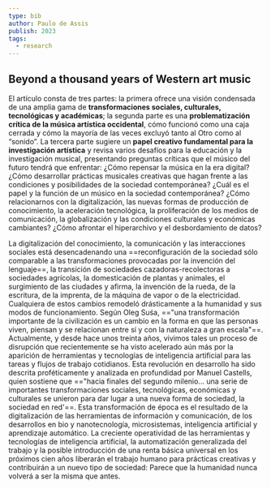 ```yaml
---
type: bib
author: Paulo de Assis
publish: 2023
tags:
  - research
---
```

## Beyond a thousand years of Western art music

El artículo consta de tres partes: la primera ofrece una visión condensada de una amplia gama de **transformaciones sociales, culturales, tecnológicas y académicas**; la segunda parte es una **problematización crítica de la música artística occidental**, cómo funcionó como una caja cerrada y cómo la mayoría de las veces excluyó tanto al Otro como al “sonido”. La tercera parte sugiere un **papel creativo fundamental para la investigación artística** y revisa varios desafíos para la educación y la investigación musical, presentando preguntas críticas que el músico del futuro tendrá que enfrentar: ¿Cómo repensar la música en la era digital? ¿Cómo desarrollar prácticas musicales creativas que hagan frente a las condiciones y posibilidades de la sociedad contemporánea? ¿Cuál es el papel y la función de un músico en la sociedad contemporánea? ¿Cómo relacionarnos con la digitalización, las nuevas formas de producción de conocimiento, la aceleración tecnológica, la proliferación de los medios de comunicación, la globalización y las condiciones culturales y económicas cambiantes? ¿Cómo afrontar el hiperarchivo y el desbordamiento de datos?

La digitalización del conocimiento, la comunicación y las interacciones sociales está desencadenando una ==reconfiguración de la sociedad sólo comparable a las transformaciones provocadas por la invención del lenguaje==, la transición de sociedades cazadoras-recolectoras a sociedades agrícolas, la domesticación de plantas y animales, el surgimiento de las ciudades y afirma, la invención de la rueda, de la escritura, de la imprenta, de la máquina de vapor o de la electricidad. Cualquiera de estos cambios remodeló drásticamente a la humanidad y sus modos de funcionamiento. Según Oleg Suśa, =="una transformación importante de la civilización es un cambio en la forma en que las personas viven, piensan y se relacionan entre sí y con la naturaleza a gran escala"==. Actualmente, y desde hace unos treinta años, vivimos tales un proceso de disrupción que recientemente se ha visto acelerado aún más por la aparición de herramientas y tecnologías de inteligencia artificial para las tareas y flujos de trabajo cotidianos. Esta revolución en desarrollo ha sido descrita proféticamente y analizada en profundidad por Manuel Castells, quien sostiene que =="hacia finales del segundo milenio... una serie de importantes transformaciones sociales, tecnológicas, económicas y culturales se unieron para dar lugar a una nueva forma de sociedad, la sociedad en red'==. Esta transformación de época es el resultado de la digitalización de las herramientas de información y comunicación, de los desarrollos en bio y nanotecnología, microsistemas, inteligencia artificial y aprendizaje automático. La creciente operatividad de las herramientas y tecnologías de inteligencia artificial, la automatización generalizada del trabajo y la posible introducción de una renta básica universal en los próximos cien años liberarán el trabajo humano para prácticas creativas y contribuirán a un nuevo tipo de sociedad: Parece que la humanidad nunca volverá a ser la misma que antes.